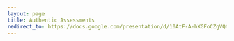 ```yaml
---
layout: page
title: Authentic Assessments
redirect_to: https://docs.google.com/presentation/d/10AtF-A-hXGFoCZgVQt5NIT-TwEzktNujcf234BOwToo/edit?usp=sharing
---
```

